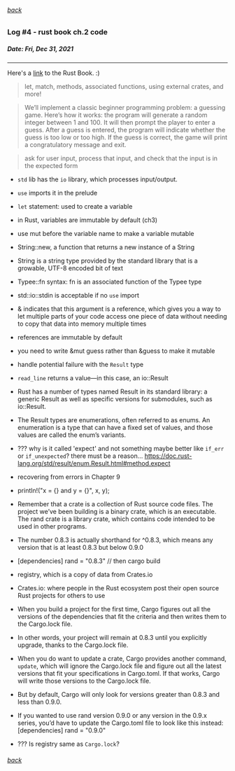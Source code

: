 ###### [back](./../README.md)

### Log #4 - rust book ch.2 code
##### Date: Fri, Dec 31, 2021
-----------
Here's a [link](https://doc.rust-lang.org/book/) to the Rust Book. :)

>let, match, methods, associated functions, using external crates, and more!

>We’ll implement a classic beginner programming problem: a guessing game. Here’s how it works: the program will generate a random integer between 1 and 100. It will then prompt the player to enter a guess. After a guess is entered, the program will indicate whether the guess is too low or too high. If the guess is correct, the game will print a congratulatory message and exit.

> ask for user input, process that input, and check that the input is in the expected form

- `std` lib has the `io` library, which processes input/output. 
- `use` imports it in the prelude
- `let` statement: used to create a variable
- in Rust, variables are immutable by default (ch3)
- use mut before the variable name to make a variable mutable
- String::new, a function that returns a new instance of a String
- String is a string type provided by the standard library that is a growable, UTF-8 encoded bit of text
- Typee::fn syntax: fn is an associated function of the Typee type
- std::io::stdin is acceptable if no `use` import
- & indicates that this argument is a reference, which gives you a way to let multiple parts of your code access one piece of data without needing to copy that data into memory multiple times
- references are immutable by default
- you need to write &mut guess rather than &guess to make it mutable
- handle potential failure with the `Result` type
- `read_line` returns a value—in this case, an io::Result
- Rust has a number of types named Result in its standard library: a generic Result as well as specific versions for submodules, such as io::Result.
- The Result types are enumerations, often referred to as enums. An enumeration is a type that can have a fixed set of values, and those values are called the enum’s variants.
- ??? why is it called 'expect' and not something maybe better like `if_err` or `if_unexpected`? there must be a reason... https://doc.rust-lang.org/std/result/enum.Result.html#method.expect
- recovering from errors in Chapter 9
- println!("x = {} and y = {}", x, y);


- Remember that a crate is a collection of Rust source code files. The project we’ve been building is a binary crate, which is an executable. The rand crate is a library crate, which contains code intended to be used in other programs.
- The number 0.8.3 is actually shorthand for ^0.8.3, which means any version that is at least 0.8.3 but below 0.9.0
- [dependencies] rand = "0.8.3" // then cargo build
- registry, which is a copy of data from Crates.io
- Crates.io: where people in the Rust ecosystem post their open source Rust projects for others to use
- When you build a project for the first time, Cargo figures out all the versions of the dependencies that fit the criteria and then writes them to the Cargo.lock file.
- In other words, your project will remain at 0.8.3 until you explicitly upgrade, thanks to the Cargo.lock file.
- When you do want to update a crate, Cargo provides another command, `update`, which will ignore the Cargo.lock file and figure out all the latest versions that fit your specifications in Cargo.toml. If that works, Cargo will write those versions to the Cargo.lock file.
- But by default, Cargo will only look for versions greater than 0.8.3 and less than 0.9.0. 
- If you wanted to use rand version 0.9.0 or any version in the 0.9.x series, you’d have to update the Cargo.toml file to look like this instead: [dependencies] rand = "0.9.0"
- ??? Is registry same as `Cargo.lock`?



###### [back](./../README.md)